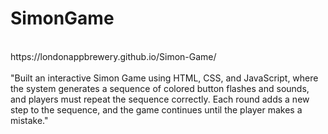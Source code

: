 # SimonGame
<br>
<link>https://londonappbrewery.github.io/Simon-Game/</link>
<br><br>
"Built an interactive Simon Game using HTML, CSS, and JavaScript, where the system generates a sequence of colored button flashes and sounds, and players must repeat the sequence correctly. Each round adds a new step to the sequence, and the game continues until the player makes a mistake."
